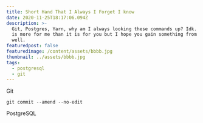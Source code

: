 ```yaml
---
title: Short Hand That I Always I Forget I know
date: 2020-11-25T18:17:06.094Z
description: >-
  Git, Postgres, Yarn, why am I always looking these commands up? Idk. This post
  is more for me than it is for you but I hope you gain something from it as
  well.
featuredpost: false
featuredimage: /content/assets/bbbb.jpg
thumbnail: ../assets/bbbb.jpg
tags:
  - postgresql
  - git
---
```


Git

```ssh
git commit --amend --no-edit
```

PostgreSQL
